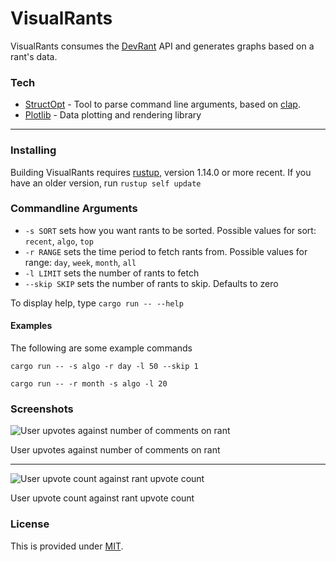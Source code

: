# VisualRants

VisualRants consumes the [DevRant](https://devrant.com/feed) API and generates graphs based on a rant's data.


### Tech

* [StructOpt](https://github.com/TeXitoi/structopt) - Tool to parse command line arguments, based on [clap](https://crates.io/crates/clap).
* [Plotlib](https://docs.rs/plotlib/0.3.0/plotlib/) - Data plotting and rendering library


----
### Installing

Building VisualRants requires [rustup](https://github.com/rust-lang/rustup.rs), version 1.14.0 or more recent. If you have an older version, run ```rustup self update```


### Commandline Arguments

* ```-s SORT``` sets how you want rants to be sorted. Possible values for sort: ```recent```, ```algo```, ```top```
* ```-r RANGE``` sets the time period to fetch rants from. Possible values for range: ```day```, ```week```, ```month```, ```all```
* ```-l LIMIT``` sets the number of rants to fetch
* ```--skip SKIP``` sets the number of rants to skip. Defaults to zero

To display help, type ```cargo run -- --help```

#### Examples
The following are some example commands

```cargo run -- -s algo -r day -l 50 --skip 1```

```cargo run -- -r month -s algo -l 20```

### Screenshots
![User upvotes against number of comments on rant](screenshots/user_comments.png)

User upvotes against number of comments on rant

----

![User upvote count against rant upvote count](screenshots/user_rants.png)

User upvote count against rant upvote count


### License

This is provided under [MIT](https://github.com/okevese/VisualRants/blob/master/LICENSE).